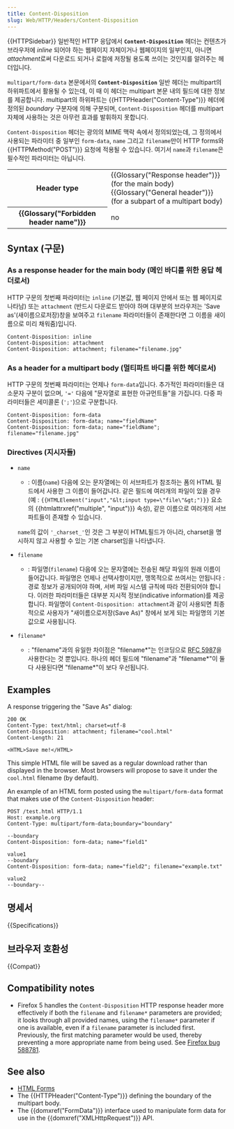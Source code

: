 ```yaml
---
title: Content-Disposition
slug: Web/HTTP/Headers/Content-Disposition
---
```


{{HTTPSidebar}}
일반적인 HTTP 응답에서 **`Content-Disposition`** 헤더는 컨텐츠가 브라우저에 _inline_ 되어야 하는 웹페이지 자체이거나 웹페이지의 일부인지, 아니면 *attachment*로써 다운로드 되거나 로컬에 저장될 용도록 쓰이는 것인지를 알려주는 헤더입니다.

`multipart/form-data` 본문에서의 **`Content-Disposition`** 일반 헤더는 multipart의 하위파트에서 활용될 수 있는데, 이 때 이 헤더는 multipart 본문 내의 필드에 대한 정보를 제공합니다. multipart의 하위파트는 {{HTTPHeader("Content-Type")}} 헤더에 정의된 _boundary_ 구분자에 의해 구분되며, `Content-Disposition` 헤더를 multipart 자체에 사용하는 것은 아무런 효과를 발휘하지 못합니다.

`Content-Disposition` 헤더는 광의의 MIME 맥락 속에서 정의되었는데, 그 정의에서 사용되는 파라미터 중 일부인 `form-data`, `name` 그리고 `filename`만이 HTTP forms와 {{HTTPMethod("POST")}} 요청에 적용될 수 있습니다. 여기서 `name`과 `filename`은 필수적인 파라미터는 아닙니다.

<table class="properties">
  <tbody>
    <tr>
      <th scope="row">Header type</th>
      <td>
        {{Glossary("Response header")}} (for the main body)<br />{{Glossary("General header")}}
        (for a subpart of a multipart body)
      </td>
    </tr>
    <tr>
      <th scope="row">{{Glossary("Forbidden header name")}}</th>
      <td>no</td>
    </tr>
  </tbody>
</table>

## Syntax (구문)

### As a response header for the main body (메인 바디를 위한 응답 헤더로서)

HTTP 구문의 첫번째 파라미터는 `inline` (기본값, 웹 페이지 안에서 또는 웹 페이지로 나타남) 또는 `attachment` (반드시 다운로드 받아야 하며 대부분의 브라우저는 'Save as'(새이름으로저장)창을 보여주고 `filename` 파라미터들이 존재한다면 그 이름을 새이름으로 미리 채워줌)입니다.

```
Content-Disposition: inline
Content-Disposition: attachment
Content-Disposition: attachment; filename="filename.jpg"
```

### As a header for a multipart body (멀티파트 바디를 위한 헤더로서)

HTTP 구문의 첫번째 파라미터는 언제나 `form-data`입니다. 추가적인 파라미터들은 대소문자 구분이 없으며, `'='` 다음에 "문자열로 표현한 아규먼트들"을 가집니다. 다중 파라미터들은 세미콜론 (`';'`)으로 구분합니다.

```
Content-Disposition: form-data
Content-Disposition: form-data; name="fieldName"
Content-Disposition: form-data; name="fieldName"; filename="filename.jpg"
```

### Directives (지시자들)

- `name`

  - : 이름(`name`) 다음에 오는 문자열에는 이 서브파트가 참조하는 폼의 HTML 필드에서 사용한 그 이름이 들어갑니다. 같은 필드에 여러개의 파일이 있을 경우 (예 : `{{HTMLElement("input","&lt;input type=\"file\"&gt;")}}` 요소의 {{htmlattrxref("multiple", "input")}} 속성), 같은 이름으로 여러개의 서브파트들이 존재할 수 있습니다.

  `name`의 값이 `'_charset_'`인 것은 그 부분이 HTML필드가 아니라, charset을 명시하지 않고 사용할 수 있는 기본 charset임을 나타냅니다.

- `filename`

  - : 파일명(`filename`) 다음에 오는 문자열에는 전송된 해당 파일의 원래 이름이 들어갑니다. 파일명은 언제나 선택사항이지만, 맹목적으로 쓰여서는 안됩니다 : 경로 정보가 공개되어야 하며, 서버 파일 시스템 규칙에 따라 전환되어야 합니다. 이러한 파라미터들은 대부분 지시적 정보(indicative information)를 제공합니다. 파일명이 `Content-Disposition: attachment`과 같이 사용되면 최종적으로 사용자가 "새이름으로저장(Save As)" 창에서 보게 되는 파일명의 기본값으로 사용됩니다.

- `filename*`

  - : "filename"과의 유일한 차이점은 "filename*"는 인코딩으로 [RFC 5987](https://tools.ietf.org/html/rfc5987)을 사용한다는 것 뿐입니다. 하나의 헤더 필드에 "filename"과 "filename*"이 둘 다 사용된다면 "filename*"이 보다 우선됩니다.

## Examples

A response triggering the "Save As" dialog:

```
200 OK
Content-Type: text/html; charset=utf-8
Content-Disposition: attachment; filename="cool.html"
Content-Length: 21

<HTML>Save me!</HTML>
```

This simple HTML file will be saved as a regular download rather than displayed in the browser. Most browsers will propose to save it under the `cool.html` filename (by default).

An example of an HTML form posted using the `multipart/form-data` format that makes use of the `Content-Disposition` header:

```
POST /test.html HTTP/1.1
Host: example.org
Content-Type: multipart/form-data;boundary="boundary"

--boundary
Content-Disposition: form-data; name="field1"

value1
--boundary
Content-Disposition: form-data; name="field2"; filename="example.txt"

value2
--boundary--
```

## 명세서

{{Specifications}}

## 브라우저 호환성

{{Compat}}

## Compatibility notes

- Firefox 5 handles the `Content-Disposition` HTTP response header more effectively if both the `filename` and `filename*` parameters are provided; it looks through all provided names, using the `filename*` parameter if one is available, even if a `filename` parameter is included first. Previously, the first matching parameter would be used, thereby preventing a more appropriate name from being used. See [Firefox bug 588781](https://bugzil.la/588781).

## See also

- [HTML Forms](/ko/docs/Web/Guide/HTML/Forms)
- The {{HTTPHeader("Content-Type")}} defining the boundary of the multipart body.
- The {{domxref("FormData")}} interface used to manipulate form data for use in the {{domxref("XMLHttpRequest")}} API.
